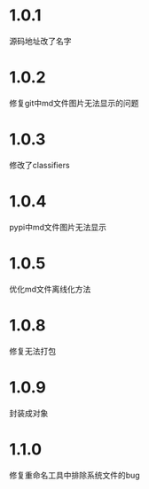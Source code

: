 # 1.0.1
源码地址改了名字
# 1.0.2
修复git中md文件图片无法显示的问题
# 1.0.3
修改了classifiers
# 1.0.4
pypi中md文件图片无法显示
# 1.0.5
优化md文件离线化方法
# 1.0.8
修复无法打包
# 1.0.9 
封装成对象
# 1.1.0
修复重命名工具中排除系统文件的bug